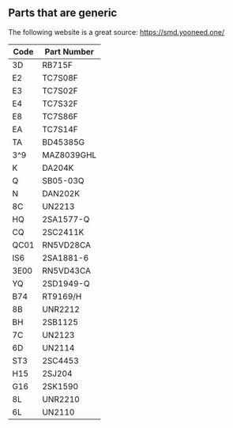 ## Parts that are generic

The following website is a great source: https://smd.yooneed.one/


| Code| Part Number  |
|-----|--------------|
| 3D  | RB715F       |
| E2  | TC7S08F      |
| E3  | TC7S02F      |
| E4  | TC7S32F      |
| E8  | TC7S86F      |
| EA  | TC7S14F      |
| TA  | BD45385G     |
| 3^9 | MAZ8039GHL   | 
|  K  | DA204K       |
|  Q  | SB05-03Q     |
|  N  | DAN202K      |
| 8C  | UN2213       |
| HQ  | 2SA1577-Q    |
| CQ  | 2SC2411K     |
| QC01| RN5VD28CA    |
| IS6 | 2SA1881-6    |
| 3E00| RN5VD43CA    |
| YQ  | 2SD1949-Q    |
| B74 | RT9169/H     |
| 8B  | UNR2212      |
| BH  | 2SB1125      |
| 7C  | UN2123       |
| 6D  | UN2114       |
| ST3 | 2SC4453      |
| H15 | 2SJ204       |
| G16 | 2SK1590      |
| 8L  | UNR2210      |
| 6L  | UN2110       |

